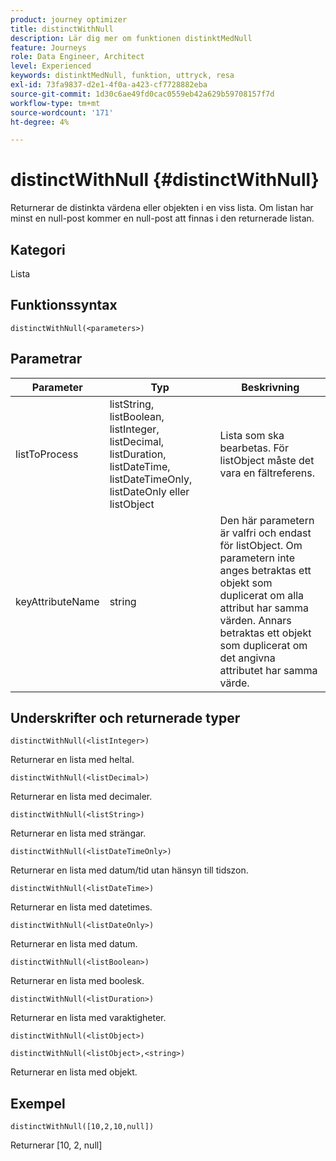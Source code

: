 ```yaml
---
product: journey optimizer
title: distinctWithNull
description: Lär dig mer om funktionen distinktMedNull
feature: Journeys
role: Data Engineer, Architect
level: Experienced
keywords: distinktMedNull, funktion, uttryck, resa
exl-id: 73fa9837-d2e1-4f0a-a423-cf7728882eba
source-git-commit: 1d30c6ae49fd0cac0559eb42a629b59708157f7d
workflow-type: tm+mt
source-wordcount: '171'
ht-degree: 4%

---
```


# distinctWithNull {#distinctWithNull}

Returnerar de distinkta värdena eller objekten i en viss lista. Om listan har minst en null-post kommer en null-post att finnas i den returnerade listan.

## Kategori

Lista

## Funktionssyntax

`distinctWithNull(<parameters>)`

## Parametrar

| Parameter | Typ | Beskrivning |
|-----------|------------------|------------------|
| listToProcess | listString, listBoolean, listInteger, listDecimal, listDuration, listDateTime, listDateTimeOnly, listDateOnly eller listObject | Lista som ska bearbetas. För listObject måste det vara en fältreferens. |
| keyAttributeName | string | Den här parametern är valfri och endast för listObject. Om parametern inte anges betraktas ett objekt som duplicerat om alla attribut har samma värden. Annars betraktas ett objekt som duplicerat om det angivna attributet har samma värde. |

## Underskrifter och returnerade typer

`distinctWithNull(<listInteger>)`

Returnerar en lista med heltal.

`distinctWithNull(<listDecimal>)`

Returnerar en lista med decimaler.

`distinctWithNull(<listString>)`

Returnerar en lista med strängar.

`distinctWithNull(<listDateTimeOnly>)`

Returnerar en lista med datum/tid utan hänsyn till tidszon.

`distinctWithNull(<listDateTime>)`

Returnerar en lista med datetimes.

`distinctWithNull(<listDateOnly>)`

Returnerar en lista med datum.

`distinctWithNull(<listBoolean>)`

Returnerar en lista med boolesk.

`distinctWithNull(<listDuration>)`

Returnerar en lista med varaktigheter.

`distinctWithNull(<listObject>)`

`distinctWithNull(<listObject>,<string>)`

Returnerar en lista med objekt.

## Exempel

`distinctWithNull([10,2,10,null])`

Returnerar [10, 2, null]
